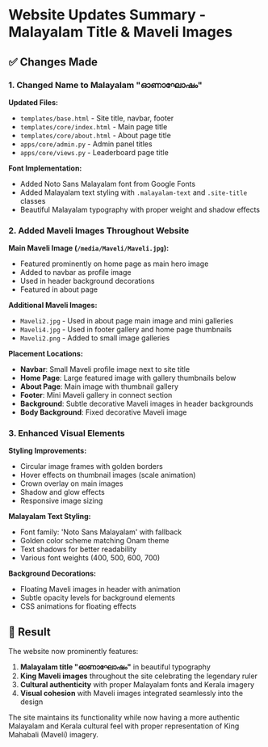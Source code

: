 # Website Updates Summary - Malayalam Title & Maveli Images

## ✅ Changes Made

### 1. **Changed Name to Malayalam "ഓണാഘോഷം"**

**Updated Files:**
- `templates/base.html` - Site title, navbar, footer
- `templates/core/index.html` - Main page title  
- `templates/core/about.html` - About page title
- `apps/core/admin.py` - Admin panel titles
- `apps/core/views.py` - Leaderboard page title

**Font Implementation:**
- Added Noto Sans Malayalam font from Google Fonts
- Added Malayalam text styling with `.malayalam-text` and `.site-title` classes
- Beautiful Malayalam typography with proper weight and shadow effects

### 2. **Added Maveli Images Throughout Website**

**Main Maveli Image (`/media/Maveli/Maveli.jpg`):**
- Featured prominently on home page as main hero image
- Added to navbar as profile image  
- Used in header background decorations
- Featured in about page

**Additional Maveli Images:**
- `Maveli2.jpg` - Used in about page main image and mini galleries
- `Maveli4.jpg` - Used in footer gallery and home page thumbnails  
- `Maveli2.png` - Added to small image galleries

**Placement Locations:**
- **Navbar**: Small Maveli profile image next to site title
- **Home Page**: Large featured image with gallery thumbnails below
- **About Page**: Main image with thumbnail gallery
- **Footer**: Mini Maveli gallery in connect section
- **Background**: Subtle decorative Maveli images in header backgrounds
- **Body Background**: Fixed decorative Maveli image

### 3. **Enhanced Visual Elements**

**Styling Improvements:**
- Circular image frames with golden borders
- Hover effects on thumbnail images (scale animation)
- Crown overlay on main images
- Shadow and glow effects
- Responsive image sizing

**Malayalam Text Styling:**
- Font family: 'Noto Sans Malayalam' with fallback
- Golden color scheme matching Onam theme
- Text shadows for better readability
- Various font weights (400, 500, 600, 700)

**Background Decorations:**
- Floating Maveli images in header with animation
- Subtle opacity levels for background elements
- CSS animations for floating effects

## 🌟 Result

The website now prominently features:
1. **Malayalam title "ഓണാഘോഷം"** in beautiful typography
2. **King Maveli images** throughout the site celebrating the legendary ruler
3. **Cultural authenticity** with proper Malayalam fonts and Kerala imagery
4. **Visual cohesion** with Maveli images integrated seamlessly into the design

The site maintains its functionality while now having a more authentic Malayalam and Kerala cultural feel with proper representation of King Mahabali (Maveli) imagery.
